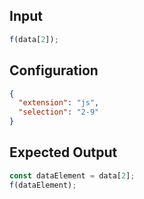
## Input
```javascript input
f(data[2]);
```

## Configuration
```json configuration
{
  "extension": "js",
  "selection": "2-9"
}
```

## Expected Output
```javascript expected output
const dataElement = data[2];
f(dataElement);
```
